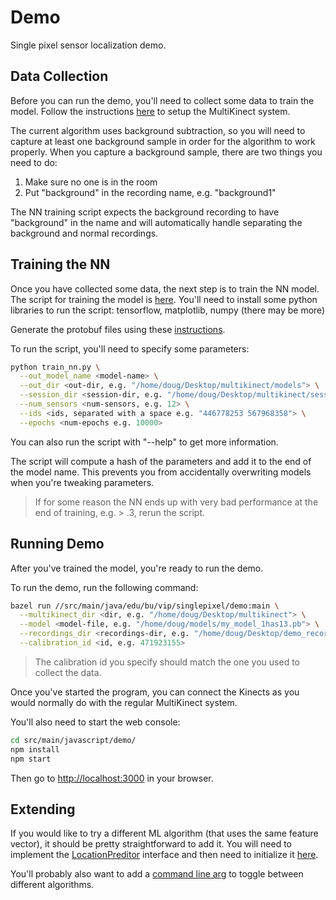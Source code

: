 # Demo
Single pixel sensor localization demo.

## Data Collection
Before you can run the demo, you'll need to collect some data to train the model.
Follow the instructions [here](/src/main/java/edu/bu/vip/singlepixel/multikinect) to setup the MultiKinect system.

The current algorithm uses background subtraction, so you will need to capture at least one background sample in order for the algorithm to work properly.
When you capture a background sample, there are two things you need to do:
1. Make sure no one is in the room
2. Put "background" in the recording name, e.g. "background1"

The NN training script expects the background recording to have "background" in the name and will automatically handle separating the background and normal recordings.

## Training the NN
Once you have collected some data, the next step is to train the NN model.
The script for training the model is [here](/src/main/python/tensorflow/train_nn.py).
You'll need to install some python libraries to run the script: tensorflow, matplotlib, numpy (there may be more)

Generate the protobuf files using these
[instructions](/src/main/python/tensorflow/README.md).

To run the script, you'll need to specify some parameters:
```bash
python train_nn.py \
  --out_model_name <model-name> \
  --out_dir <out-dir, e.g. "/home/doug/Desktop/multikinect/models"> \
  --session_dir <session-dir, e.g. "/home/doug/Desktop/multikinect/sessions"> \
  --num_sensors <num-sensors, e.g. 12> \
  --ids <ids, separated with a space e.g. "446778253 567968358"> \
  --epochs <num-epochs e.g. 10000>
```
You can also run the script with "--help" to get more information.

The script will compute a hash of the parameters and add it to the end of the model name.
This prevents you from accidentally overwriting models when you're tweaking parameters.

> If for some reason the NN ends up with very bad performance at the end of training, e.g. > .3, rerun the script.

## Running Demo
After you've trained the model, you're ready to run the demo.

To run the demo, run the following command:
```bash
bazel run //src/main/java/edu/bu/vip/singlepixel/demo:main \
  --multikinect_dir <dir, e.g. "/home/doug/Desktop/multikinect"> \
  --model <model-file, e.g. "/home/doug/models/my_model_1has13.pb"> \
  --recordings_dir <recordings-dir, e.g. "/home/doug/Desktop/demo_recordings"> \
  --calibration_id <id, e.g. 471923155>
```
> The calibration id you specify should match the one you used to collect the data.

Once you've started the program, you can connect the Kinects as you would normally do with the regular MultiKinect system.

You'll also need to start the web console:
```bash
cd src/main/javascript/demo/
npm install
npm start
```
Then go to [http://localhost:3000](http://localhost:3000) in your browser.

## Extending
If you would like to try a different ML algorithm (that uses the same feature vector), it should be pretty straightforward to add it.
You will need to implement the
[LocationPreditor](/src/main/java/edu/bu/vip/singlepixel/demo/LocationPredictor.java)
interface and then need to initialize it
[here](/src/main/java/edu/bu/vip/singlepixel/demo/Demo.java#L79).

You'll probably also want to add a
[command line arg](/src/main/java/edu/bu/vip/singlepixel/demo/MainArgs.java)
to toggle between different algorithms.
